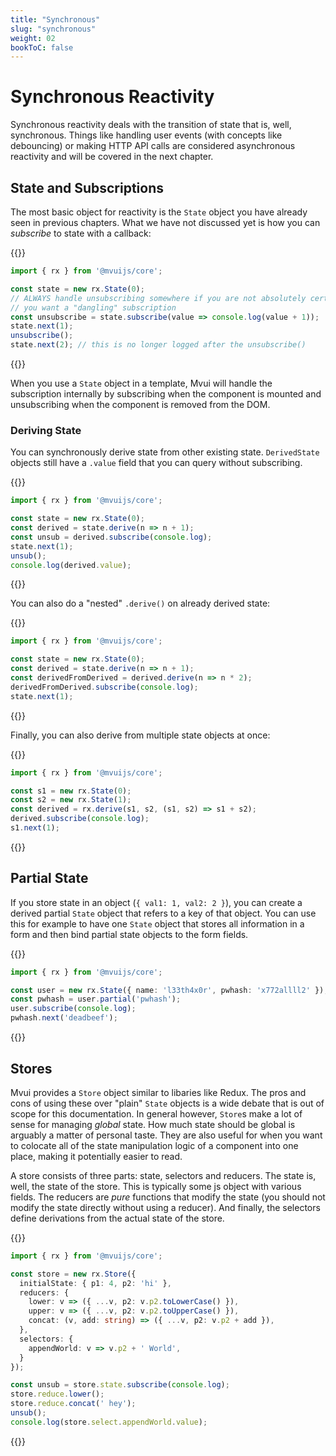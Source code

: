```yaml
---
title: "Synchronous"
slug: "synchronous"
weight: 02
bookToC: false
---
```


# Synchronous Reactivity

Synchronous reactivity deals with the transition of state that is, well,
synchronous. Things like handling user events (with concepts like debouncing) or making
HTTP API calls are considered asynchronous reactivity and will be covered in the next
chapter.

## State and Subscriptions

The most basic object for reactivity is the `State` object you have already seen in
previous chapters. What we have not discussed yet is how you can *subscribe* to state with
a callback:

{{<codeview>}}
```typescript
import { rx } from '@mvuijs/core';

const state = new rx.State(0);
// ALWAYS handle unsubscribing somewhere if you are not absolutely certain that
// you want a "dangling" subscription
const unsubscribe = state.subscribe(value => console.log(value + 1));
state.next(1);
unsubscribe();
state.next(2); // this is no longer logged after the unsubscribe()
```
{{</codeview>}}

When you use a `State` object in a template, Mvui will handle the subscription internally
by subscribing when the component is mounted and unsubscribing when the component is
removed from the DOM.

### Deriving State

You can synchronously derive state from other existing state. `DerivedState` objects still
have a `.value` field that you can query without subscribing.

{{<codeview>}}
```typescript
import { rx } from '@mvuijs/core';

const state = new rx.State(0);
const derived = state.derive(n => n + 1);
const unsub = derived.subscribe(console.log);
state.next(1);
unsub();
console.log(derived.value);
```
{{</codeview>}}

You can also do a "nested" `.derive()` on already derived state:

{{<codeview>}}
```typescript
import { rx } from '@mvuijs/core';

const state = new rx.State(0);
const derived = state.derive(n => n + 1);
const derivedFromDerived = derived.derive(n => n * 2);
derivedFromDerived.subscribe(console.log);
state.next(1);
```
{{</codeview>}}

Finally, you can also derive from multiple state objects at once:

{{<codeview>}}
```typescript
import { rx } from '@mvuijs/core';

const s1 = new rx.State(0);
const s2 = new rx.State(1);
const derived = rx.derive(s1, s2, (s1, s2) => s1 + s2);
derived.subscribe(console.log);
s1.next(1);
```
{{</codeview>}}

## Partial State

If you store state in an object (`{ val1: 1, val2: 2 }`), you can create a derived partial
`State` object that refers to a key of that object. You can use this for example to have
one `State` object that stores all information in a form and then bind partial state
objects to the form fields.

{{<codeview>}}
```typescript
import { rx } from '@mvuijs/core';

const user = new rx.State({ name: 'l33th4x0r', pwhash: 'x772allll2' });
const pwhash = user.partial('pwhash');
user.subscribe(console.log);
pwhash.next('deadbeef');
```
{{</codeview>}}

## Stores

Mvui provides a `Store` object similar to libaries like Redux. The pros and cons of using
these over "plain" `State` objects is a wide debate that is out of scope for this
documentation. In general however, `Store`s make a lot of sense for managing *global*
state. How much state should be global is arguably a matter of personal taste. They are
also useful for when you want to colocate all of the state manipulation logic of a
component into one place, making it potentially easier to read.

A store consists of three parts: state, selectors and reducers. The state is, well, the
state of the store. This is typically some js object with various fields. The reducers are
*pure* functions that modify the state (you should not modify the state directly without
using a reducer). And finally, the selectors define derivations from the actual state of
the store.

{{<codeview output-height="100px">}}
```typescript
import { rx } from '@mvuijs/core';

const store = new rx.Store({
  initialState: { p1: 4, p2: 'hi' },
  reducers: {
    lower: v => ({ ...v, p2: v.p2.toLowerCase() }),
    upper: v => ({ ...v, p2: v.p2.toUpperCase() }),
    concat: (v, add: string) => ({ ...v, p2: v.p2 + add }),
  },
  selectors: {
    appendWorld: v => v.p2 + ' World',
  }
});

const unsub = store.state.subscribe(console.log);
store.reduce.lower();
store.reduce.concat(' hey');
unsub();
console.log(store.select.appendWorld.value);
```
{{</codeview>}}

